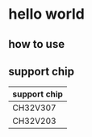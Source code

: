 # hello world
## how to use

## support chip
|support  chip|
|:----------- |
|CH32V307     |
|CH32V203     |